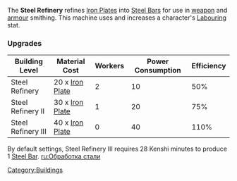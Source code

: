The **Steel Refinery** refines [Iron Plates](Iron_Plates.md "wikilink")
into [Steel Bars](Steel_Bars.md "wikilink") for use in
[weapon](Weapon_Smith.md "wikilink") and [armour](Armour_Smith.md "wikilink")
smithing. This machine uses and increases a character's
[Labouring](Labouring.md "wikilink") stat.

### Upgrades

| Building Level     | Material Cost                            | Workers | Power Consumption | Efficiency |
|--------------------|------------------------------------------|---------|-------------------|------------|
| Steel Refinery     | 20 x [Iron Plate](Iron_Plate.md "wikilink") | 2       | 10                | 50%        |
| Steel Refinery II  | 30 x [Iron Plate](Iron_Plate.md "wikilink") | 1       | 20                | 75%        |
| Steel Refinery III | 40 x [Iron Plate](Iron_Plate.md "wikilink") | 0       | 40                | 110%       |

By default settings, Steel Refinery III requires 28 Kenshi minutes to
produce 1 [Steel Bar](Steel_Bars.md "wikilink"). [ru:Обработка
стали](ru:Обработка_стали "wikilink")

[Category:Buildings](Category:Buildings "wikilink")